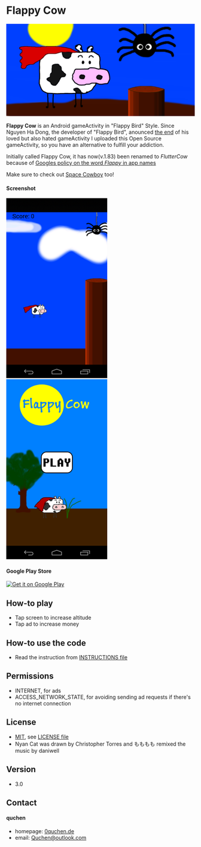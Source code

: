 Flappy Cow
======
![Banner](/graphics/funktionsgrafik.png)

**Flappy Cow** is an Android gameActivity in "Flappy Bird" Style. Since Nguyen Ha Dong, the developer of "Flappy Bird", anounced [the end](http://www.forbes.com/sites/insertcoin/2014/02/08/flappy-bird-creator-says-hes-taking-the-gameActivity-down/) of his loved but also hated gameActivity I uploaded this Open Source gameActivity, so you have an alternative to fulfill your addiction.

Initially called Flappy Cow, it has now(v.1.83) been renamed to *FlutterCow* because of [Googles policy on the word *Flappy* in app names](http://edition.cnn.com/2014/02/17/tech/mobile/flappy-apps-banned/)

Make sure to check out [Space Cowboy](https://play.google.com/store/apps/details?id=edu.ucsd.spacecowboy) too!

#### Screenshot
![Sceenshot Flappy Cow](/graphics/screenshots/screenshot_phone_1.png) ![Sceenshot Flappy Cow](/graphics/screenshots/screenshot_phone_2.png)

#### Google Play Store
[![Get it on Google Play](https://developer.android.com/images/brand/en_generic_rgb_wo_45.png)](https://play.google.com/store/apps/details?id=edu.ucsd.flappycow)

## How-to play
* Tap screen to increase altitude
* Tap ad to increase money

## How-to use the code
* Read the instruction from [INSTRUCTIONS file](/INSTRUCTIONS.md)

## Permissions
* INTERNET, for ads
* ACCESS_NETWORK_STATE, for avoiding sending ad requests if there's no internet connection

## License 
* [MIT](http://opensource.org/licenses/MIT), see [LICENSE file](/LICENSE)
* Nyan Cat was drawn by Christopher Torres and もももも remixed the music by daniwell

## Version 
* 3.0

## Contact
#### quchen
* homepage: [0quchen.de](http://0quchen.de)
* email: Quchen@outlook.com
